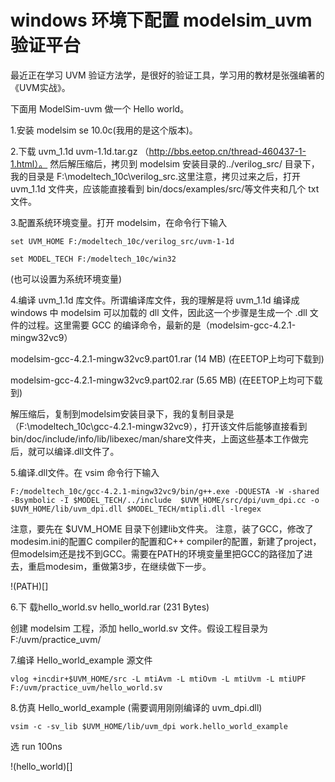 # windows 环境下配置 modelsim_uvm 验证平台

最近正在学习 UVM 验证方法学，是很好的验证工具，学习用的教材是张强编著的《UVM实战》。

下面用 ModelSim-uvm 做一个 Hello world。


1.安装 modelsim se 10.0c(我用的是这个版本)。

2.下载 uvm_1.1d  uvm-1.1d.tar.gz （http://bbs.eetop.cn/thread-460437-1-1.html）。
然后解压缩后，拷贝到 modelsim 安装目录的../verilog_src/ 目录下，我的目录是 F:\modeltech_10c\verilog_src.这里注意，拷贝过来之后，打开 uvm_1.1d 文件夹，应该能直接看到 bin/docs/examples/src/等文件夹和几个 txt 文件。

3.配置系统环境变量。打开 modelsim，在命令行下输入
```
set UVM_HOME F:/modeltech_10c/verilog_src/uvm-1-1d

set MODEL_TECH F:/modeltech_10c/win32  
```
(也可以设置为系统环境变量)

4.编译 uvm_1.1d 库文件。所谓编译库文件，我的理解是将 uvm_1.1d 编译成 windows 中 modelsim 可以加载的 dll 文件，因此这一个步骤是生成一个 .dll 文件的过程。这里需要 GCC 的编译命令，最新的是（modelsim-gcc-4.2.1-mingw32vc9）

 modelsim-gcc-4.2.1-mingw32vc9.part01.rar (14 MB) (在EETOP上均可下载到)

 modelsim-gcc-4.2.1-mingw32vc9.part02.rar (5.65 MB) (在EETOP上均可下载到)

解压缩后，复制到modelsim安装目录下，我的复制目录是（F:\modeltech_10c\gcc-4.2.1-mingw32vc9），打开该文件后能够直接看到bin/doc/include/info/lib/libexec/man/share文件夹，上面这些基本工作做完后，就可以编译.dll文件了。

5.编译.dll文件。在 vsim 命令行下输入
```
F:/modeltech_10c/gcc-4.2.1-mingw32vc9/bin/g++.exe -DQUESTA -W -shared -Bsymbolic -I $MODEL_TECH/../include  $UVM_HOME/src/dpi/uvm_dpi.cc -o  $UVM_HOME/lib/uvm_dpi.dll $MODEL_TECH/mtipli.dll -lregex
```
注意，要先在 $UVM_HOME 目录下创建lib文件夹。
注意，装了GCC，修改了modesim.ini的配置C compiler的配置和C++ compiler的配置，新建了project，但modelsim还是找不到GCC。需要在PATH的环境变量里把GCC的路径加了进去，重启modesim，重做第3步，在继续做下一步。

!(PATH)[]

6.下 载hello_world.sv  hello_world.rar (231 Bytes)

创建 modelsim 工程，添加 hello_world.sv 文件。假设工程目录为 F:/uvm/practice_uvm/

7.编译 Hello_world_example 源文件
```
vlog +incdir+$UVM_HOME/src -L mtiAvm -L mtiOvm -L mtiUvm -L mtiUPF  F:/uvm/practice_uvm/hello_world.sv 
```
8.仿真 Hello_world_example (需要调用刚刚编译的 uvm_dpi.dll)
```
vsim -c -sv_lib $UVM_HOME/lib/uvm_dpi work.hello_world_example
```
选 run 100ns

!(hello_world)[]
